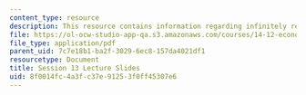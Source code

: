 ```yaml
---
content_type: resource
description: This resource contains information regarding infinitely repeated games.
file: https://ol-ocw-studio-app-qa.s3.amazonaws.com/courses/14-12-economic-applications-of-game-theory-fall-2012/8f0014fc4a3fc37e91253f0ff45307e6_MIT14_12F12_slides13.pdf
file_type: application/pdf
parent_uid: 7c7e18b1-ba2f-3029-6ec8-157da4021df1
resourcetype: Document
title: Session 13 Lecture Slides
uid: 8f0014fc-4a3f-c37e-9125-3f0ff45307e6
---
```

